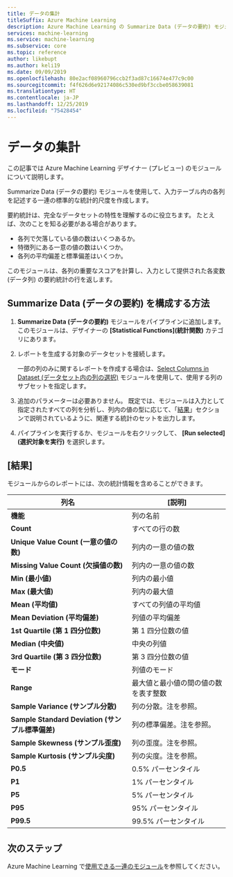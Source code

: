 ```yaml
---
title: データの集計
titleSuffix: Azure Machine Learning
description: Azure Machine Learning の Summarize Data (データの要約) モジュールを使用して、データセット内の列に関する基本的な記述統計レポートを生成する方法について説明します。
services: machine-learning
ms.service: machine-learning
ms.subservice: core
ms.topic: reference
author: likebupt
ms.author: keli19
ms.date: 09/09/2019
ms.openlocfilehash: 80e2acf08960796ccb2f3ad87c16674e477c9c00
ms.sourcegitcommit: f4f626d6e92174086c530ed9bf3ccbe058639081
ms.translationtype: HT
ms.contentlocale: ja-JP
ms.lasthandoff: 12/25/2019
ms.locfileid: "75428454"
---
```

# <a name="summarize-data"></a>データの集計

この記事では Azure Machine Learning デザイナー (プレビュー) のモジュールについて説明します。

Summarize Data (データの要約) モジュールを使用して、入力テーブル内の各列を記述する一連の標準的な統計的尺度を作成します。

要約統計は、完全なデータセットの特性を理解するのに役立ちます。 たとえば、次のことを知る必要がある場合があります。

- 各列で欠落している値の数はいくつあるか。
- 特徴列にある一意の値の数はいくつか。
- 各列の平均偏差と標準偏差はいくつか。

このモジュールは、各列の重要なスコアを計算し、入力として提供された各変数 (データ列) の要約統計の行を返します。

## <a name="how-to-configure-summarize-data"></a>Summarize Data (データの要約) を構成する方法  

1. **Summarize Data (データの要約)** モジュールをパイプラインに追加します。 このモジュールは、デザイナーの **[Statistical Functions]\(統計関数\)** カテゴリにあります。

1. レポートを生成する対象のデータセットを接続します。

    一部の列のみに関するレポートを作成する場合は、[Select Columns in Dataset (データセット内の列の選択)](select-columns-in-dataset.md) モジュールを使用して、使用する列のサブセットを指定します。

1. 追加のパラメーターは必要ありません。 既定では、モジュールは入力として指定されたすべての列を分析し、列内の値の型に応じて、「[結果](#results)」セクションで説明されているように、関連する統計のセットを出力します。

1. パイプラインを実行するか、モジュールを右クリックして、 **[Run selected]\(選択対象を実行\)** を選択します。

## <a name="results"></a>[結果]

モジュールからのレポートには、次の統計情報を含めることができます。 

|列名|[説明]|
|------|------|  
|**機能**|列の名前|
|**Count**|すべての行の数|
|**Unique Value Count (一意の値の数)**|列内の一意の値の数|
|**Missing Value Count (欠損値の数)**|列内の一意の値の数|
|**Min (最小値)**|列内の最小値|  
|**Max (最大値)**|列内の最大値|
|**Mean (平均値)**|すべての列値の平均値|
|**Mean Deviation (平均偏差)**|列値の平均偏差|
|**1st Quartile (第 1 四分位数)**|第 1 四分位数の値|
|**Median (中央値)**|中央の列値|
|**3rd Quartile (第 3 四分位数)**|第 3 四分位数の値|
|**モード**|列値のモード|
|**Range**|最大値と最小値の間の値の数を表す整数|
|**Sample Variance (サンプル分散)**|列の分散。注を参照。|
|**Sample Standard Deviation (サンプル標準偏差)**|列の標準偏差。注を参照。|
|**Sample Skewness (サンプル歪度)**|列の歪度。注を参照。|
|**Sample Kurtosis (サンプル尖度)**|列の尖度。注を参照。|
|**P0.5**|0.5% パーセンタイル|
|**P1**|1% パーセンタイル|
|**P5**|5% パーセンタイル|
|**P95**|95% パーセンタイル|
|**P99.5**|99.5% パーセンタイル |

## <a name="next-steps"></a>次のステップ

Azure Machine Learning で[使用できる一連のモジュール](module-reference.md)を参照してください。  
